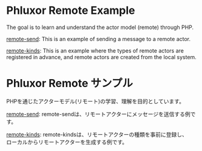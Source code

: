 # Phluxor Remote Example 

The goal is to learn and understand the actor model (remote) through PHP.

[remote-send](remote-send): This is an example of sending a message to a remote actor.

[remote-kinds](remote-kinds): This is an example where the types of remote actors are registered in advance, and remote actors are created from the local system.

# Phluxor Remote サンプル

PHPを通じたアクターモデル(リモート)の学習、理解を目的としています。

[remote-send](remote-send): remote-sendは、リモートアクターにメッセージを送信する例です。

[remote-kinds](remote-kinds): remote-kindsは、リモートアクターの種類を事前に登録し、  
ローカルからリモートアクターを生成する例です。
